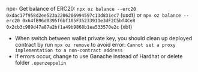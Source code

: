 npx- Get balance of ERC20: `npx oz balance --erc20 0xdac17f958d2ee523a2206206994597c13d831ec7` (usdt) 
or `npx oz balance --erc20 0x64fB96d0395f6bf105F35233911e3dF2C5bf4Ce8 0x2cb3c989d47a87a2bf1a49b9868b1ea533570e2c` (xbt)
- When switch between wallet private key, you should clean up deployed contract by run `npx oz remove` to avoid error: `Cannot set a proxy implementation to a non-contract address`
- if errors occur, change to use Ganache instead of Hardhat or delete folder `.openzeppelin`
